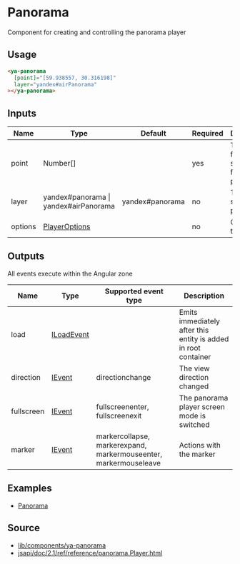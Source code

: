 # Panorama

Component for creating and controlling the panorama player

## Usage

```html
<ya-panorama
  [point]="[59.938557, 30.316198]"
  layer="yandex#airPanorama"
></ya-panorama>
```

## Inputs

| Name    | Type                                  | Default         | Required | Description                                  |
| ------- | ------------------------------------- | --------------- | -------- | -------------------------------------------- |
| point   | Number[]                              |                 | yes      | The point for searching for nearby panoramas |
| layer   | yandex#panorama \| yandex#airPanorama | yandex#panorama | no       | The layer to search for panoramas            |
| options | [PlayerOptions]                       |                 | no       | Options for the player                       |

[playeroptions]: https://tech.yandex.com/maps/jsapi/doc/2.1/ref/reference/panorama.Player-docpage/#panorama.Player__param-options

## Outputs

All events execute within the Angular zone

<table>
	<thead>
		<tr>
			<th>Name</th>
			<th>Type</th>
			<th>Supported event type</th>
			<th>Description</th>
		</tr>
	</thead>
	<tbody>
		<tr>
			<td>load</td>
			<td><a href="#/interfaces/load-event">ILoadEvent</a></td>
			<td></td>
			<td>Emits immediately after this entity is added in root container</td>
		</tr>
		<tr>
			<td>direction</td>
			<td><a href="#/interfaces/event">IEvent</a></td>
			<td>directionchange</td>
			<td>The view direction changed</td>
		</tr>
		<tr>
			<td>fullscreen</td>
			<td><a href="#/interfaces/event">IEvent</a></td>
			<td>fullscreenenter, fullscreenexit</td>
			<td>The panorama player screen mode is switched</td>
		</tr>
		<tr>
			<td>marker</td>
			<td><a href="#/interfaces/event">IEvent</a></td>
			<td>markercollapse, markerexpand, markermouseenter, markermouseleave</td>
			<td>Actions with the marker</td>
		</tr>
	</tbody>
</table>

## Examples

- [Panorama](https://stackblitz.com/edit/panorama)

## Source

- [lib/components/ya-panorama](https://github.com/ddubrava/angular8-yandex-maps/tree/master/projects/angular8-yandex-maps/src/lib/components/ya-panorama)
- [jsapi/doc/2.1/ref/reference/panorama.Player.html](https://yandex.ru/dev/maps/jsapi/doc/2.1/ref/reference/panorama.Player.html/)
